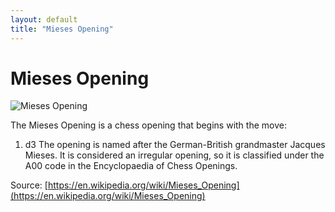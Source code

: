 ```yaml
---
layout: default
title: "Mieses Opening"
---
```


# Mieses Opening

![Mieses Opening](https://www.thechesswebsite.com/wp-content/uploads/2017/03/mieses-opening.jpg)

The Mieses Opening is a chess opening that begins with the move:

1. d3
The opening is named after the German-British grandmaster Jacques Mieses. It is considered an irregular opening, so it is classified under the A00 code in the Encyclopaedia of Chess Openings.

Source: [https://en.wikipedia.org/wiki/Mieses_Opening](https://en.wikipedia.org/wiki/Mieses_Opening)

